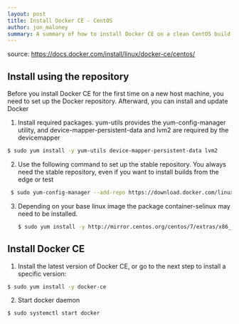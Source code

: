 ```yaml
---
layout: post
title: Install Docker CE - CentOS
author: jon_maloney
summary: A summary of how to install Docker CE on a clean CentOS build. 
---
```


source: https://docs.docker.com/install/linux/docker-ce/centos/

Install using the repository
-----------------------------
Before you install Docker CE for the first time on a new host machine, you need to set up the Docker repository. Afterward, you can install and update Docker

1. Install required packages. yum-utils provides the yum-config-manager utility, and device-mapper-persistent-data and lvm2 are required by the devicemapper

  ```bash
  $ sudo yum install -y yum-utils device-mapper-persistent-data lvm2
  ```

2. Use the following command to set up the stable repository. You always need the stable repository, even if you want to install builds from the edge or test 

  ```bash
   $ sudo yum-config-manager --add-repo https://download.docker.com/linux/centos/docker-ce.repo
  ```

3. Depending on your base linux image the package container-selinux may need to be installed.

   ```bash
   $ sudo yum install -y http://mirror.centos.org/centos/7/extras/x86_64/Packages/container-selinux-2.42-1.gitad8f0f7.el7.noarch.rpm
   ```

Install Docker CE
------------------

1. Install the latest version of Docker CE, or go to the next step to install a specific version:

  ```bash
  $ sudo yum install -y docker-ce
  ```

2. Start docker daemon
   
  ```bash
  $ sudo systemctl start docker
  ```
